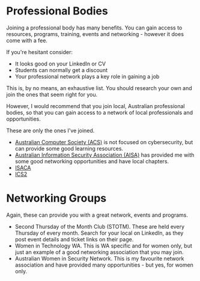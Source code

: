 # Professional Bodies

Joining a professional body has many benefits. You can gain access to resources, programs, training, events and networking - however it does come with a fee.

If you're hesitant consider:

- It looks good on your LinkedIn or CV
- Students can normally get a discount
- Your professional network plays a key role in gaining a job

This is, by no means, an exhaustive list. You should research your own and join the ones that seem right for you.

However, I would recommend that you join local, Australian professional bodies, so that you can gain access to a network of local professionals and opportunities.

These are only the ones I've joined.

- [Australian Computer Society (ACS)](https://www.acs.org.au) is not focused on cybersecurity, but can provide some good learning resources.
- [Australian Information Security Association (AISA)](https://www.aisa.org.au) has provided me with some good networking opportunities and have local chapters.
- [ISACA](https://www.isaca.org)
- [ICS2](https://www.isc2.org)

# Networking Groups

Again, these can provide you with a great network, events and programs.

- Second Thursday of the Month Club (STOTM). These are held every Thursday of every month. Search for your local on LinkedIn, as they post event details and ticket links on their page.
- Women in Technology WA. This is WA specific and for women only, but just an example of a good networking association that you may join.
- Australian Women in Security Network. This is my favourite network association and have provided many opportunities - but yes, for women only.
